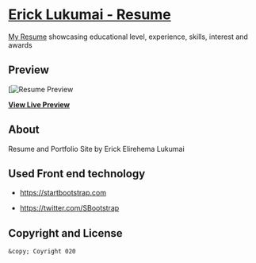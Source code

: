 # [Erick Lukumai - Resume](http://e60s.co)

[My Resume](http://e60s.co) showcasing educational level, experience, skills, interest and awards
## Preview

[![Resume Preview]()

**[View Live Preview](http://e60s.co)**

## About

Resume and Portfolio Site by Erick Elirehema Lukumai

## Used Front end technology
* https://startbootstrap.com

* https://twitter.com/SBootstrap

## Copyright and License
	&copy; Coyright 020
